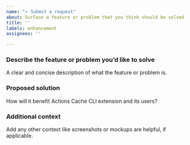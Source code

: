 ```yaml
---
name: "⭐ Submit a request"
about: Surface a feature or problem that you think should be solved
title: ''
labels: enhancement
assignees: ''

---
```


### Describe the feature or problem you’d like to solve

A clear and concise description of what the feature or problem is.

### Proposed solution

How will it benefit Actions Cache CLI extension and its users?

### Additional context

Add any other context like screenshots or mockups are helpful, if applicable.